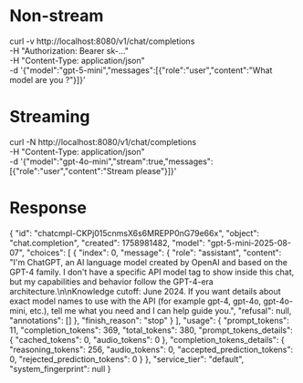 

# Non-stream

curl -v http://localhost:8080/v1/chat/completions \
  -H "Authorization: Bearer sk-..." \
  -H "Content-Type: application/json" \
  -d '{"model":"gpt-5-mini","messages":[{"role":"user","content":"What model are you ?"}]}'

# Streaming

curl -N http://localhost:8080/v1/chat/completions \
  -H "Content-Type: application/json" \
  -d '{"model":"gpt-4o-mini","stream":true,"messages":[{"role":"user","content":"Stream please"}]}'


# Response

{
  "id": "chatcmpl-CKPj015cnmsX6s6MREPP0nG79e66x",
  "object": "chat.completion",
  "created": 1758981482,
  "model": "gpt-5-mini-2025-08-07",
  "choices": [
    {
      "index": 0,
      "message": {
        "role": "assistant",
        "content": "I'm ChatGPT, an AI language model created by OpenAI and based on the GPT-4 family. I don't have a specific API model tag to show inside this chat, but my capabilities and behavior follow the GPT-4-era architecture.\n\nKnowledge cutoff: June 2024. If you want details about exact model names to use with the API (for example gpt-4, gpt-4o, gpt-4o-mini, etc.), tell me what you need and I can help guide you.",
        "refusal": null,
        "annotations": []
      },
      "finish_reason": "stop"
    }
  ],
  "usage": {
    "prompt_tokens": 11,
    "completion_tokens": 369,
    "total_tokens": 380,
    "prompt_tokens_details": {
      "cached_tokens": 0,
      "audio_tokens": 0
    },
    "completion_tokens_details": {
      "reasoning_tokens": 256,
      "audio_tokens": 0,
      "accepted_prediction_tokens": 0,
      "rejected_prediction_tokens": 0
    }
  },
  "service_tier": "default",
  "system_fingerprint": null
}